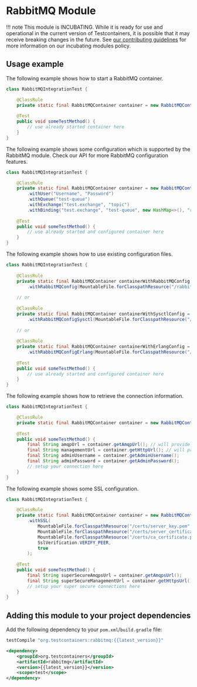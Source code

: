 # RabbitMQ Module

!!! note
    This module is INCUBATING. While it is ready for use and operational in the current version of Testcontainers, it is possible that it may receive breaking changes in the future. See [our contributing guidelines](/contributing/#incubating-modules) for more information on our incubating modules policy.

## Usage example

The following example shows how to start a RabbitMQ container.
```java
class RabbitMQIntegrationTest {

    @ClassRule
    private static final RabbitMQContainer container = new RabbitMQContainer("rabbitmq:3.8.9");
    
    @Test
    public void someTestMethod() {
        // use already started container here
    }
}
```

The following example shows some configuration which is supported by the RabbitMQ module. Check our API for more 
RabbitMQ configuration features.
```java
class RabbitMQIntegrationTest {

    @ClassRule
    private static final RabbitMQContainer container = new RabbitMQContainer("rabbitmq:3.8.9")
        .withUser("Username", "Password")
        .withQueue("test-queue")
        .withExchange("test.exchange", "topic")
        .withBinding("test.exchange", "test-queue", new HashMap<>(), "routing.key.foo.bar", "queue");
    
    @Test
    public void someTestMethod() {
        // use already started and configured container here
    }
}
```

The following example shows how to use existing configuration files.
```java
class RabbitMQIntegrationTest {
    
    @ClassRule
    private static final RabbitMQContainer containerWithRabbitMQConfig = new RabbitMQContainer("rabbitmq:3.8.9")
        .withRabbitMQConfig(MountableFile.forClasspathResource("/rabbitmq-custom.conf"));
    
    // or
    
    @ClassRule
    private static final RabbitMQContainer containerWithSysctlConfig = new RabbitMQContainer("rabbitmq:3.8.9")
        .withRabbitMQConfigSysctl(MountableFile.forClasspathResource("/rabbitmq-custom.conf"));
    
    // or
    
    @ClassRule
    private static final RabbitMQContainer containerWithErlangConfig = new RabbitMQContainer("rabbitmq:3.8.9")
        .withRabbitMQConfigErlang(MountableFile.forClasspathResource("/rabbitmq-custom.config"));
    
    @Test
    public void someTestMethod() {
        // use already started and configured container here
    }
}
```

The following example shows how to retrieve the connection information.
```java
class RabbitMQIntegrationTest {

    @ClassRule
    private static final RabbitMQContainer container = new RabbitMQContainer("rabbitmq:3.8.9-management");
    
    @Test
    public void someTestMethod() {
        final String amqpUrl = container.getAmqpUrl(); // will provide the connection string 'amqp://<container-ip>:<mapped-amqp-port>'
        final String managementUrl = container.getHttpUrl(); // will provide the connection string 'http://<container-ip>:<mapped-management-port>'
        final String adminUsername = container.getAdminUsername();
        final String adminPassword = container.getAdminPassword();
        // setup your connection here
    }
}
```

The following example shows some SSL configuration.
```java
class RabbitMQIntegrationTest {

    @ClassRule
    private static final RabbitMQContainer container = new RabbitMQContainer("rabbitmq:3.8.9-management")
        .withSSL(
            MountableFile.forClasspathResource("/certs/server_key.pem", 0644),
            MountableFile.forClasspathResource("/certs/server_certificate.pem", 0644),
            MountableFile.forClasspathResource("/certs/ca_certificate.pem", 0644),
            SslVerification.VERIFY_PEER,
            true
        );
    
    @Test
    public void someTestMethod() {
        final String superSecureAmqpsUrl = container.getAmqpsUrl();
        final String superSecureManagementUrl = container.getHttpsUrl();
        // setup your super secure connections here
    }
}
```

## Adding this module to your project dependencies

Add the following dependency to your `pom.xml`/`build.gradle` file:

```groovy tab='Gradle'
testCompile "org.testcontainers:rabbitmq:{{latest_version}}"
```

```xml tab='Maven'
<dependency>
    <groupId>org.testcontainers</groupId>
    <artifactId>rabbitmq</artifactId>
    <version>{{latest_version}}</version>
    <scope>test</scope>
</dependency>
```

